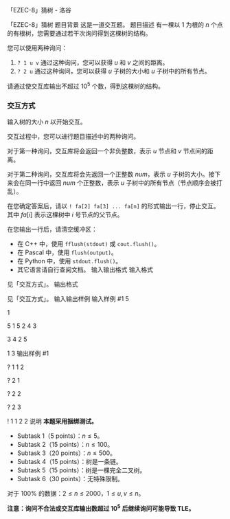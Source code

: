 



「EZEC-8」猜树 - 洛谷














「EZEC-8」猜树
题目背景
这是一道交互题。
题目描述
有一棵以 $1$ 为根的 $n$ 个点的有根树，您需要通过若干次询问得到这棵树的结构。

您可以使用两种询问：

1. `? 1 u v` 通过这种询问，您可以获得 $u$ 和 $v$ 之间的距离。
2. `? 2 u` 通过这种询问，您可以获得 $u$ 子树的大小和 $u$ 子树中的所有节点。

请通过使交互库输出不超过 $10^5$ 个数，得到这棵树的结构。

### 交互方式

输入树的大小 $n$ 以开始交互。

交互过程中，您可以进行题目描述中的两种询问。

对于第一种询问，交互库将会返回一个非负整数，表示 $u$ 节点和 $v$ 节点间的距离。

对于第二种询问，交互库将会先返回一个正整数 $num$，表示 $u$ 子树的大小。接下来会在同一行中返回 $num$ 个正整数，表示 $u$ 子树中的所有节点（节点顺序会被打乱）。

在您确定答案后，请以 `! fa[2] fa[3] ... fa[n]` 的形式输出一行，停止交互。其中 $fa[i]$ 表示这棵树中 $i$ 号节点的父节点。

在您输出一行后，请清空缓冲区：

- 在 C++ 中，使用 `fflush(stdout)` 或 `cout.flush()`。
- 在 Pascal 中，使用 `flush(output)`。
- 在 Python 中，使用 `stdout.flush()`。
- 其它语言请自行查阅文档。
输入输出格式
输入格式

见「交互方式」。
输出格式

见「交互方式」。
输入输出样例
输入样例 #1
5

1

5 1 5 2 4 3

3 4 2 5

1 3
输出样例 #1

? 1 1 2

? 2 1

? 2 2

? 2 3

! 1 1 2 2
说明
**本题采用捆绑测试。**

-  Subtask 1（5 points）：$n \leq 5$。
-  Subtask 2（15 points）：$n \leq 100$。
-  Subtask 3（20 points）：$n \leq 500$。
-  Subtask 4（15 points）：树是一条链。
-  Subtask 5（15 points）：树是一棵完全二叉树。
-  Subtask 6（30 points）：无特殊限制。

对于 $100\%$ 的数据：$2 \leq n \leq 2000$，$1\le u,v \le n$。

**注意：询问不合法或交互库输出数超过 $10^5$ 后继续询问可能导致 TLE。**






